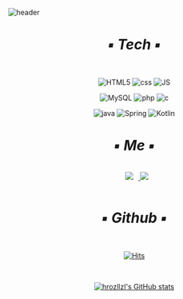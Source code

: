 ![header](https://capsule-render.vercel.app/api?type=waving&color=333333&height=170&&section=header&text=Yejee%20Sa&fontAlign=80&fontAlignY=37&fontSize=80&fontColor=ffffff)
<br>
<div align=center>

# _:black_small_square: Tech :black_small_square:_
  
<br>
  
![HTML5](https://img.shields.io/badge/HTML-E34F26?style=flat&logo=HTML5&logoColor=white) ![css](https://img.shields.io/badge/CSS-1572B6?style=flat&logo=CSS3&logoColor=white) ![JS](https://img.shields.io/badge/JS-F7DF1E?style=flat&logo=Javascript&logoColor=black)
  
![MySQL](https://img.shields.io/badge/MySQL-4479A1?style=flat&logo=MySQL&logoColor=white)  ![php](https://img.shields.io/badge/PHP-777BB4?style=flat&logo=PHP&logoColor=white)
![c](https://img.shields.io/badge/C-A8B9CC?style=flat&logo=C&logoColor=white)
  
![java](https://img.shields.io/badge/Java-007396?style=flat&logo=Java&logoColor=white) ![Spring](https://img.shields.io/badge/Spring-6DB33F?style=flat&logo=Spring&logoColor=white) ![Kotlin](https://img.shields.io/badge/Kotlin-7F52FF?style=flat&logo=Kotlin&logoColor=white)


  
  
</div>

<div align=center>

 
# _:black_small_square: Me :black_small_square:_
    
<br>
  
<a href="https://instagram.com/sxyxzx">
<img src="http://img.shields.io/badge/-Instagram-e7e7e7?style=flat&logo=Instagram&logoColor=565656&link=https://instagram.com/sxyxzx/" style="height : auto; margin-left : 10px; margin-right : 10px;"/>
</a>
<a href="mailto:hrotlzl@gmail.com" target="_blank"><img src="https://img.shields.io/badge/Gmail-e7e7e7?style=flat&logo=Gmail&logoColor=565656"/></a>
</div>
<br>
<div align=center>
  
# _:black_small_square: Github :black_small_square:_

<br>
  
[![Hits](https://hits.seeyoufarm.com/api/count/incr/badge.svg?url=https%3A%2F%2Fgithub.com%2Fhrozllzl&count_bg=%23C0C0C0&title_bg=%23565656&icon=&icon_color=%23E7E7E7&title=hits&edge_flat=false)](https://hits.seeyoufarm.com)
  
 <br>
  
 [![hrozllzl's GitHub stats](https://github-readme-stats.vercel.app/api?username=hrozllzl&hide_title=true&show_icons=true&include_all_commits=true&disable_animations=true&theme=graywhite)](https://github.com/anuraghazra/github-readme-stats)

</div>
